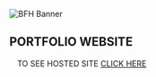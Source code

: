 ![BFH Banner](https://trello-attachments.s3.amazonaws.com/542e9c6316504d5797afbfb9/542e9c6316504d5797afbfc1/39dee8d993841943b5723510ce663233/Frame_19.png)

## PORTFOLIO WEBSITE



&emsp;TO SEE HOSTED SITE <a href="https://haripradsad392.github.io/portfoliowebsite-/">CLICK HERE</a>


